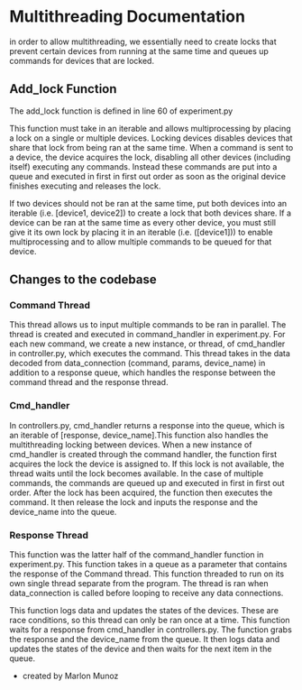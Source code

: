 # Multithreading Documentation
in order to allow multithreading, we essentially need to create locks that prevent certain devices from running at the same time and queues up commands for devices that are locked.
## Add_lock Function

The add_lock function is defined in line 60 of experiment.py

This function must take in an iterable and allows multiprocessing by placing a lock on a single or multiple devices. Locking devices disables devices that share that lock from being ran at the same time. When a command is sent to a device, the device acquires the lock, disabling all other devices (including itself) executing any commands. Instead these commands are put into a queue and executed in first in first out order as soon as the original device finishes executing and releases the lock.

If two devices should not be ran at the same time, put both devices into an iterable (i.e. [device1, device2]) to create a lock that both devices share. If a device can be ran at the same time as every other device, you must still give it its own lock by placing it in an iterable (i.e. ([device1])) to enable multiprocessing and to allow multiple commands to be queued for that device.

## Changes to the codebase
### Command Thread
This thread allows us to input multiple commands to be ran in parallel. The thread is created and executed in command_handler in experiment.py. For each new command, we create a new instance, or thread, of cmd_handler in controller.py, which executes the command. This thread takes in the data decoded from data_connection (command, params, device_name) in addition to a response queue, which handles the response between the command thread and the response thread. 
### Cmd_handler
In controllers.py, cmd_handler returns a response into the queue, which is an iterable of [response, device_name].This function also handles the multithreading locking between devices. When a new instance of cmd_handler is created through the command handler, the function first acquires the lock the device is assigned to. If this lock is not available, the thread waits until the lock becomes available. In the case of multiple commands, the commands are queued up and executed in first in first out order. After the lock has been acquired, the function then executes the command. It then release the lock and inputs the response and the device_name into the queue.

### Response Thread

This function was the latter half of the command_handler function in experiment.py. This function takes in a queue as a parameter that contains the response of the Command thread. This function threaded to run on its own single thread separate from the program. The thread is ran when data_connection is called before looping to receive any data connections. 

This function logs data and updates the states of  the devices. These are race conditions, so this thread can only be ran once at a time. This function waits for a response from cmd_handler in controllers.py.  The function grabs the response and the device_name from the queue. It then logs data and updates the states of the device and then waits for the next item in the queue. 

- created by Marlon Munoz